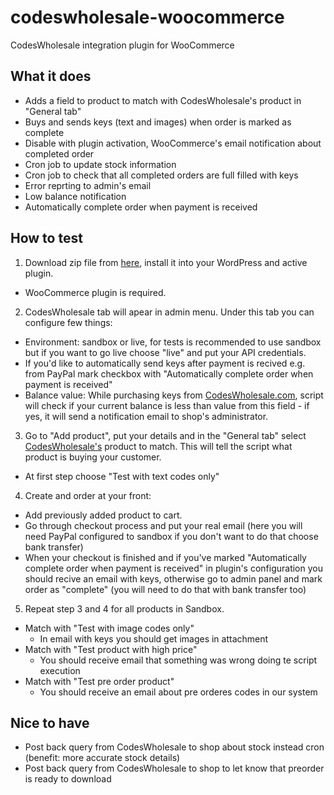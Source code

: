 codeswholesale-woocommerce
==========================

CodesWholesale integration plugin for WooCommerce


What it does
------------
* Adds a field to product to match with CodesWholesale's product in "General tab" 
* Buys and sends keys (text and images) when order is marked as complete
* Disable with plugin activation, WooCommerce's email notification about completed order
* Cron job to update stock information
* Cron job to check that all completed orders are full filled with keys
* Error reprting to admin's email
* Low balance notification
* Automatically complete order when payment is received


How to test
----------
1. Download zip file from [here](http://codeswholesale.com/go/woocommerce-zip), install it into your WordPress and active plugin.
  - WooCommerce plugin is required.
  
2. CodesWholesale tab will apear in admin menu. Under this tab you can configure few things:
 - Environment: sandbox or live, for tests is recommended to use sandbox but if you want to go live choose "live" and put your API credentials.
 - If you'd like to automatically send keys after payment is recived e.g. from PayPal mark checkbox with "Automatically complete order when payment is received"
 - Balance value: While purchasing keys from [CodesWholesale.com](http://codeswholesale.com), script will check if your current balance is less than value from this field - if yes, it will send a notification email to shop's administrator.

3. Go to "Add product", put your details and in the "General tab" select [CodesWholesale's](http://codeswholesale.com) product to match. This will tell the script what product is buying your customer.
  - At first step choose "Test with text codes only"

4. Create and order at your front:
 - Add previously added product to cart.
 - Go through checkout process and put your real email (here you will need PayPal configured to sandbox if you don't want to do that choose bank transfer)
 - When your checkout is finished and if you've marked "Automatically complete order when payment is received" in plugin's configuration you should recive an email with keys, otherwise go to admin panel and mark order as "complete" (you will need to do that with bank transfer too)
 
5. Repeat step 3 and 4 for all products in Sandbox.
  - Match with "Test with image codes only"
    - In email with keys you should get images in attachment
  - Match with "Test product with high price"
    - You should receive email that something was wrong doing te script execution 
  - Match with "Test pre order product"
    - You should receive an email about pre orderes codes in our system

Nice to have
------------
* Post back query from CodesWholesale to shop about stock instead cron (benefit: more accurate stock details)
* Post back query from CodesWholesale to shop to let know that preorder is ready to download
